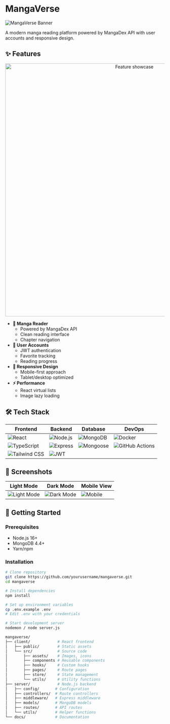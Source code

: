 # MangaVerse

![MangaVerse Banner](./assets/banner.png) <!-- Replace with actual banner image -->

A modern manga reading platform powered by MangaDex API with user accounts and responsive design.

## ✨ Features

<div align="center">
  <img src="./assets/feature-showcase.gif" alt="Feature showcase" width="800"> <!-- Replace with actual GIF -->
</div>

- **📖 Manga Reader**  
  - Powered by MangaDex API
  - Clean reading interface
  - Chapter navigation
- **🔐 User Accounts**  
  - JWT authentication
  - Favorite tracking
  - Reading progress
- **📱 Responsive Design**  
  - Mobile-first approach
  - Tablet/desktop optimized
- **⚡ Performance**  
  - React virtual lists
  - Image lazy loading

## 🛠 Tech Stack

<div align="center">

| Frontend          | Backend         | Database       | DevOps         |
|-------------------|-----------------|----------------|----------------|
| ![React](https://img.shields.io/badge/React-20232A?style=for-the-badge&logo=react&logoColor=61DAFB) | ![Node.js](https://img.shields.io/badge/Node.js-339933?style=for-the-badge&logo=nodedotjs&logoColor=white) | ![MongoDB](https://img.shields.io/badge/MongoDB-47A248?style=for-the-badge&logo=mongodb&logoColor=white) | ![Docker](https://img.shields.io/badge/Docker-2496ED?style=for-the-badge&logo=docker&logoColor=white) |
| ![TypeScript](https://img.shields.io/badge/TypeScript-3178C6?style=for-the-badge&logo=typescript&logoColor=white) | ![Express](https://img.shields.io/badge/Express-000000?style=for-the-badge&logo=express&logoColor=white) | ![Mongoose](https://img.shields.io/badge/Mongoose-880000?style=for-the-badge&logo=mongoose&logoColor=white) | ![GitHub Actions](https://img.shields.io/badge/GitHub_Actions-2088FF?style=for-the-badge&logo=github-actions&logoColor=white) |
| ![Tailwind CSS](https://img.shields.io/badge/Tailwind_CSS-38B2AC?style=for-the-badge&logo=tailwind-css&logoColor=white) | ![JWT](https://img.shields.io/badge/JWT-000000?style=for-the-badge&logo=JSON%20web%20tokens&logoColor=white) |  |  |

</div>

## 📸 Screenshots

<div align="center">

| Light Mode | Dark Mode | Mobile View |
|------------|-----------|-------------|
| ![Light Mode](./screenshots/light.png) | ![Dark Mode](./screenshots/dark.png) | ![Mobile](./screenshots/mobile.png) |

</div>

## 🚀 Getting Started

### Prerequisites
- Node.js 16+
- MongoDB 4.4+
- Yarn/npm

### Installation
```bash
# Clone repository
git clone https://github.com/yourusername/mangaverse.git
cd mangaverse

# Install dependencies
npm install

# Set up environment variables
cp .env.example .env
# Edit .env with your credentials

# Start development server
nodemon / node server.js

mangaverse/
├── client/            # React frontend
│   ├── public/        # Static assets
│   └── src/           # Source code
│       ├── assets/    # Images, icons
│       ├── components # Reusable components
│       ├── hooks/     # Custom hooks
│       ├── pages/     # Route pages
│       ├── store/     # State management
│       └── utils/     # Utility functions
├── server/            # Node.js backend
│   ├── config/       # Configuration
│   ├── controllers/  # Route controllers
│   ├── middleware/   # Express middleware
│   ├── models/       # MongoDB models
│   ├── routes/       # API routes
│   └── utils/        # Helper functions
└── docs/             # Documentation
